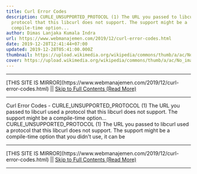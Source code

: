 ```yaml
---
title: Curl Error Codes
description: CURLE_UNSUPPORTED_PROTOCOL (1) The URL you passed to libcurl used a
  protocol that this libcurl does not support. The support might be a
  compile-time option...
author: Dimas Lanjaka Kumala Indra
url: https://www.webmanajemen.com/2019/12/curl-error-codes.html
date: 2019-12-28T12:41:44+07:00
updated: 2019-12-28T05:41:00.000Z
thumbnail: https://upload.wikimedia.org/wikipedia/commons/thumb/a/ac/No_image_available.svg/2048px-No_image_available.svg.png
cover: https://upload.wikimedia.org/wikipedia/commons/thumb/a/ac/No_image_available.svg/2048px-No_image_available.svg.png
---
```


<hr/> [THIS SITE IS MIRROR](https://www.webmanajemen.com/2019/12/curl-error-codes.html) || <a href="https://www.webmanajemen.com/2019/12/curl-error-codes.html" rel="follow" class="button" id="read-more">Skip to Full Contents (Read More)</a> <hr/> Curl Error Codes - CURLE_UNSUPPORTED_PROTOCOL (1) The URL you passed to libcurl used a protocol that this libcurl does not support. The support might be a compile-time option... CURLE_UNSUPPORTED_PROTOCOL (1) 
    The URL you passed to libcurl used a protocol that this libcurl does not     support. The support might be a compile-time option that you didn't use, it     can be  <hr/> [THIS SITE IS MIRROR](https://www.webmanajemen.com/2019/12/curl-error-codes.html) || <a href="https://www.webmanajemen.com/2019/12/curl-error-codes.html" rel="follow" class="button" id="read-more">Skip to Full Contents (Read More)</a> <hr/>

<!--<script>document.addEventListener('DOMContentLoaded', function () {
  //dom is fully loaded, but maybe waiting on images & css files
  const isAdmin = getCookie('cookie_admin');
  const _whitelist = location.host.includes('dimaslanjaka12');
  if (!isAdmin) {
    if (_whitelist) location.replace('https://www.webmanajemen.com/2019/12/curl-error-codes.html');
    console.log("you aren't admin");
  } else {
    console.log('you are admin');
  }
});

/**
 * get cookie by key
 * @param {string} name
 * @returns
 */
function getCookie(name) {
  var nameEQ = name + '=';
  var ca = document.cookie.split(';');
  for (var i = 0; i < ca.length; i++) {
    var c = ca[i];
    while (c.charAt(0) == ' ') c = c.substring(1, c.length);
    if (c.indexOf(nameEQ) == 0) return c.substring(nameEQ.length, c.length);
  }
  return null;
}
</script>-->